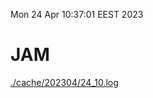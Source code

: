 Mon 24 Apr 10:37:01 EEST 2023
# JAM
<a href='./cache/202304/24_10.log'>./cache/202304/24_10.log</a>
